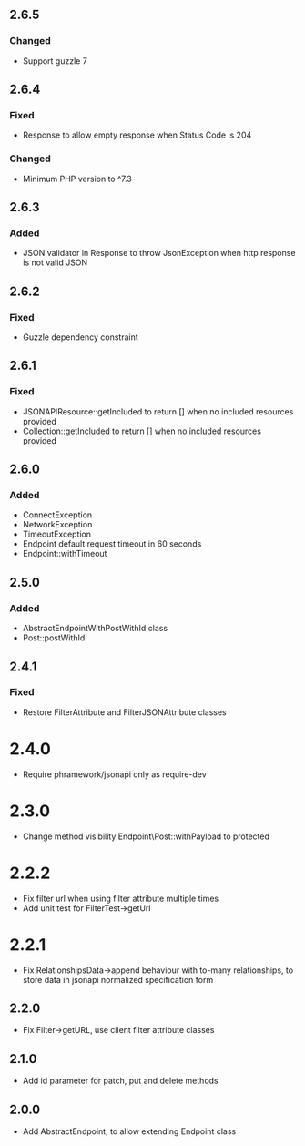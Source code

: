 ## 2.6.5
### Changed
- Support guzzle 7

## 2.6.4
### Fixed
- Response to allow empty response when Status Code is 204
### Changed
- Minimum PHP version to ^7.3

## 2.6.3
### Added
- JSON validator in Response to throw JsonException when http response is not valid JSON 

## 2.6.2
### Fixed
- Guzzle dependency constraint

## 2.6.1
### Fixed
- JSONAPIResource::getIncluded to return [] when no included resources provided
- Collection::getIncluded to return [] when no included resources provided

## 2.6.0
### Added
- ConnectException
- NetworkException
- TimeoutException
- Endpoint default request timeout in 60 seconds
- Endpoint::withTimeout

## 2.5.0
### Added
- AbstractEndpointWithPostWithId class
- Post::postWithId

## 2.4.1
### Fixed
- Restore FilterAttribute and FilterJSONAttribute classes

# 2.4.0
- Require phramework/jsonapi only as require-dev

# 2.3.0
- Change method visibility Endpoint\Post::withPayload to protected

# 2.2.2
- Fix filter url when using filter attribute multiple times
- Add unit test for FilterTest->getUrl

# 2.2.1
- Fix RelationshipsData->append behaviour with to-many relationships, to store data in jsonapi normalized specification form

## 2.2.0
- Fix Filter->getURL, use client filter attribute classes

## 2.1.0
- Add id parameter for patch, put and delete methods 

## 2.0.0
- Add AbstractEndpoint, to allow extending Endpoint class 
